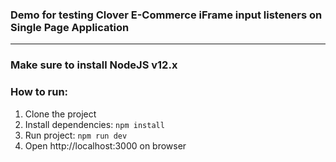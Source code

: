 ### Demo for testing Clover E-Commerce iFrame input listeners on Single Page Application
___

### Make sure to install NodeJS v12.x

### How to run:
1. Clone the project
2. Install dependencies: ``npm install``
3. Run project: ``npm run dev``
4. Open http://localhost:3000 on browser
